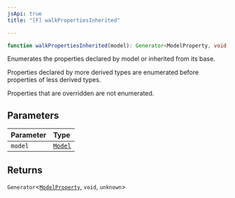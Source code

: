 ```yaml
---
jsApi: true
title: "[F] walkPropertiesInherited"

---
```

```ts
function walkPropertiesInherited(model): Generator<ModelProperty, void, unknown>
```

Enumerates the properties declared by model or inherited from its base.

Properties declared by more derived types are enumerated before properties
of less derived types.

Properties that are overridden are not enumerated.

## Parameters

| Parameter | Type |
| :------ | :------ |
| `model` | [`Model`](../interfaces/Model.md) |

## Returns

`Generator`<[`ModelProperty`](../interfaces/ModelProperty.md), `void`, `unknown`\>
